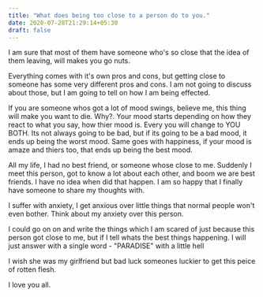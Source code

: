 ```yaml
---
title: "What does being too close to a person do to you."
date: 2020-07-28T21:29:14+05:30
draft: false
---
```


I am sure that most of them have someone who's so close that the idea of them leaving, will makes you go nuts.

Everything comes with it's own pros and cons, but getting close to someone has some very different pros and cons. I am not going to discuss about those, but I am going to tell on how I am being effected.

If you are someone whos got a lot of mood swings, believe me, this thing will make you want to die. Why?. Your mood starts depending on how they react to what you say, how thier mood is. Every you will change to YOU BOTH. Its not always going to be bad, but if its going to be a bad mood, it ends up being the worst mood. Same goes with happiness, if your mood is amaze and thiers too, that ends up being the best mood.

All my life, I had no best friend, or someone whose close to me. Suddenly I meet this person, got to know a lot about each other, and boom we are best friends. I have no idea when did that happen. I am so happy that I finally have someone to share my thoughts with.

I suffer with anxiety, I get anxious over little things that normal people won't even bother. Think about my anxiety over this person.

I could go on on and write the things which I am scared of just because this person got close to me, but if I tell whats the best things happening. I will just answer with a single word - "PARADISE" with a little hell

I wish she was my girlfriend but bad luck someones luckier to get this peice of rotten flesh.

I love you all.
